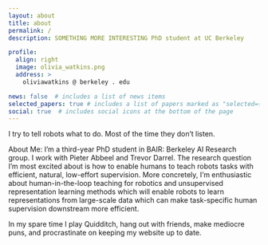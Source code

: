 ```yaml
---
layout: about
title: about
permalink: /
description: SOMETHING MORE INTERESTING PhD student at UC Berkeley

profile:
  align: right
  image: olivia_watkins.png
  address: >
    oliviawatkins @ berkeley . edu

news: false  # includes a list of news items
selected_papers: true # includes a list of papers marked as "selected={true}"
social: true  # includes social icons at the bottom of the page
---
```


I try to tell robots what to do. Most of the time they don’t listen.


About Me: I’m a third-year PhD student in BAIR: Berkeley AI Research group. I work with Pieter Abbeel and Trevor Darrel. The research question I’m most excited about is how to enable humans to teach robots tasks with efficient, natural, low-effort supervision.  More concretely, I’m enthusiastic about human-in-the-loop teaching for robotics and unsupervised representation learning methods which will enable robots to learn representations from large-scale data which can make task-specific human supervision downstream more efficient.

In my spare time I play Quidditch, hang out with friends, make mediocre puns, and procrastinate on keeping my website up to date.

